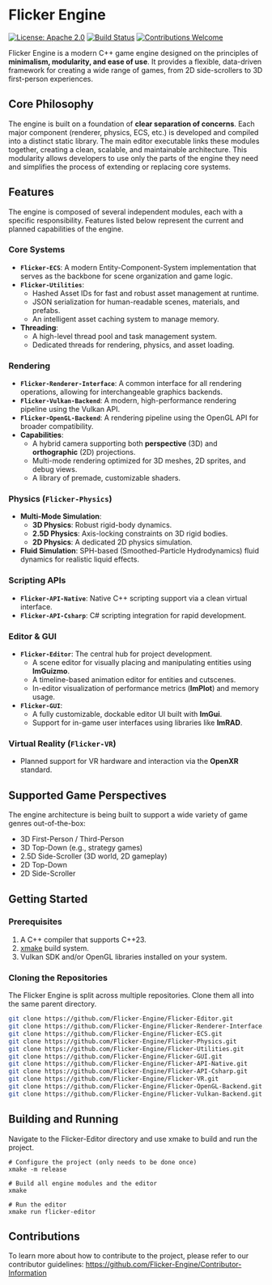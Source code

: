 # Flicker Engine

[![License: Apache 2.0](https://img.shields.io/badge/License-Apache_2.0-blue.svg)](https://opensource.org/licenses/Apache-2.0)
[![Build Status](https://img.shields.io/badge/build-pending-lightgrey)](https://github.com/Flicker-Engine)
[![Contributions Welcome](https://img.shields.io/badge/contributions-welcome-orange.svg)](#contributing)

Flicker Engine is a modern C++ game engine designed on the principles of **minimalism, modularity, and ease of use**. It provides a flexible, data-driven framework for creating a wide range of games, from 2D side-scrollers to 3D first-person experiences.

## Core Philosophy

The engine is built on a foundation of **clear separation of concerns**. Each major component (renderer, physics, ECS, etc.) is developed and compiled into a distinct static library. The main editor executable links these modules together, creating a clean, scalable, and maintainable architecture. This modularity allows developers to use only the parts of the engine they need and simplifies the process of extending or replacing core systems.

## Features

The engine is composed of several independent modules, each with a specific responsibility. Features listed below represent the current and planned capabilities of the engine.

### Core Systems
-   **`Flicker-ECS`**: A modern Entity-Component-System implementation that serves as the backbone for scene organization and game logic.
-   **`Flicker-Utilities`**:
    -   Hashed Asset IDs for fast and robust asset management at runtime.
    -   JSON serialization for human-readable scenes, materials, and prefabs.
    -   An intelligent asset caching system to manage memory.
-   **Threading**:
    -   A high-level thread pool and task management system.
    -   Dedicated threads for rendering, physics, and asset loading.

### Rendering
-   **`Flicker-Renderer-Interface`**: A common interface for all rendering operations, allowing for interchangeable graphics backends.
-   **`Flicker-Vulkan-Backend`**: A modern, high-performance rendering pipeline using the Vulkan API.
-   **`Flicker-OpenGL-Backend`**: A rendering pipeline using the OpenGL API for broader compatibility.
-   **Capabilities**:
    -   A hybrid camera supporting both **perspective** (3D) and **orthographic** (2D) projections.
    -   Multi-mode rendering optimized for 3D meshes, 2D sprites, and debug views.
    -   A library of premade, customizable shaders.

### Physics (`Flicker-Physics`)
-   **Multi-Mode Simulation**:
    -   **3D Physics**: Robust rigid-body dynamics.
    -   **2.5D Physics**: Axis-locking constraints on 3D rigid bodies.
    -   **2D Physics**: A dedicated 2D physics simulation.
-   **Fluid Simulation**: SPH-based (Smoothed-Particle Hydrodynamics) fluid dynamics for realistic liquid effects.

### Scripting APIs
-   **`Flicker-API-Native`**: Native C++ scripting support via a clean virtual interface.
-   **`Flicker-API-Csharp`**: C# scripting integration for rapid development.

### Editor & GUI
-   **`Flicker-Editor`**: The central hub for project development.
    -   A scene editor for visually placing and manipulating entities using **ImGuizmo**.
    -   A timeline-based animation editor for entities and cutscenes.
    -   In-editor visualization of performance metrics (**ImPlot**) and memory usage.
-   **`Flicker-GUI`**:
    -   A fully customizable, dockable editor UI built with **ImGui**.
    -   Support for in-game user interfaces using libraries like **ImRAD**.

### Virtual Reality (`Flicker-VR`)
-   Planned support for VR hardware and interaction via the **OpenXR** standard.

## Supported Game Perspectives

The engine architecture is being built to support a wide variety of game genres out-of-the-box:
-   3D First-Person / Third-Person
-   3D Top-Down (e.g., strategy games)
-   2.5D Side-Scroller (3D world, 2D gameplay)
-   2D Top-Down
-   2D Side-Scroller

## Getting Started

### Prerequisites
1.  A C++ compiler that supports C++23.
2.  [xmake](https://xmake.io/) build system.
3.  Vulkan SDK and/or OpenGL libraries installed on your system.

### Cloning the Repositories
The Flicker Engine is split across multiple repositories. Clone them all into the same parent directory.

```bash
git clone https://github.com/Flicker-Engine/Flicker-Editor.git
git clone https://github.com/Flicker-Engine/Flicker-Renderer-Interface.git
git clone https://github.com/Flicker-Engine/Flicker-ECS.git
git clone https://github.com/Flicker-Engine/Flicker-Physics.git
git clone https://github.com/Flicker-Engine/Flicker-Utilities.git
git clone https://github.com/Flicker-Engine/Flicker-GUI.git
git clone https://github.com/Flicker-Engine/Flicker-API-Native.git
git clone https://github.com/Flicker-Engine/Flicker-API-Csharp.git
git clone https://github.com/Flicker-Engine/Flicker-VR.git
git clone https://github.com/Flicker-Engine/Flicker-OpenGL-Backend.git
git clone https://github.com/Flicker-Engine/Flicker-Vulkan-Backend.git
```

## Building and Running
Navigate to the Flicker-Editor directory and use xmake to build and run the project.
```
# Configure the project (only needs to be done once)
xmake -m release

# Build all engine modules and the editor
xmake

# Run the editor
xmake run flicker-editor
```
## Contributions
To learn more about how to contribute to the project, please refer to our contributor guidelines:
https://github.com/Flicker-Engine/Contributor-Information
